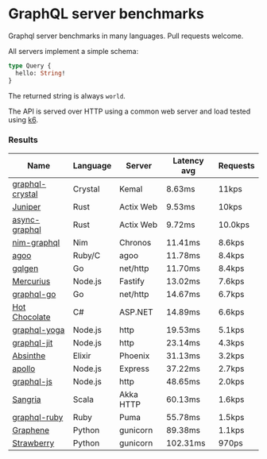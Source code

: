 <!-- README.md is generated from README.ecr, do not edit -->

# GraphQL server benchmarks

Graphql server benchmarks in many languages. Pull requests welcome.

All servers implement a simple schema:

```graphql
type Query {
  hello: String!
}
```

The returned string is always `world`.

The API is served over HTTP using a common web server and load tested using [k6](https://github.com/grafana/k6).

### Results

| Name                          | Language      | Server          | Latency avg      | Requests      |
| ----------------------------  | ------------- | --------------- | ---------------- | ------------- |
| [graphql-crystal](https://github.com/graphql-crystal/graphql) | Crystal | Kemal | 8.63ms | 11kps |
| [Juniper](https://github.com/graphql-rust/juniper) | Rust | Actix Web | 9.53ms | 10kps |
| [async-graphql](https://github.com/async-graphql/async-graphql) | Rust | Actix Web | 9.72ms | 10.0kps |
| [nim-graphql](https://github.com/status-im/nim-graphql) | Nim | Chronos | 11.41ms | 8.6kps |
| [agoo](https://github.com/ohler55/agoo) | Ruby/C | agoo | 11.78ms | 8.4kps |
| [gqlgen](https://github.com/99designs/gqlgen) | Go | net/http | 11.70ms | 8.4kps |
| [Mercurius](https://github.com/mercurius-js/mercurius) | Node.js | Fastify | 13.02ms | 7.6kps |
| [graphql-go](https://github.com/graphql-go/graphql) | Go | net/http | 14.67ms | 6.7kps |
| [Hot Chocolate](https://github.com/ChilliCream/hotchocolate) | C# | ASP.NET | 14.89ms | 6.6kps |
| [graphql-yoga](https://github.com/dotansimha/graphql-yoga) | Node.js | http | 19.53ms | 5.1kps |
| [graphql-jit](https://github.com/zalando-incubator/graphql-jit) | Node.js | http | 23.14ms | 4.3kps |
| [Absinthe](https://github.com/absinthe-graphql/absinthe) | Elixir | Phoenix | 31.13ms | 3.2kps |
| [apollo](https://github.com/apollographql/apollo-server) | Node.js | Express | 37.22ms | 2.7kps |
| [graphql-js](https://github.com/graphql/graphql-js) | Node.js | http | 48.65ms | 2.0kps |
| [Sangria](https://github.com/sangria-graphql/sangria) | Scala | Akka HTTP | 60.13ms | 1.6kps |
| [graphql-ruby](https://github.com/rmosolgo/graphql-ruby) | Ruby | Puma | 55.78ms | 1.5kps |
| [Graphene](https://github.com/graphql-python/graphene) | Python | gunicorn | 89.38ms | 1.1kps |
| [Strawberry](https://github.com/strawberry-graphql/strawberry) | Python | gunicorn | 102.31ms | 970ps |
